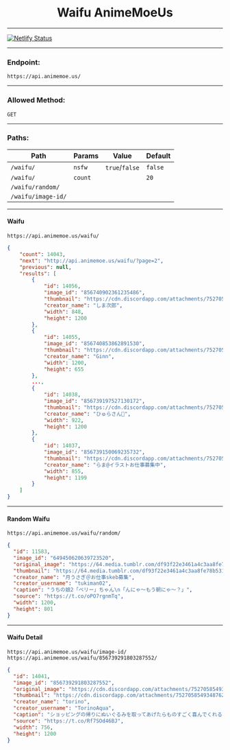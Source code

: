 <center><h1>Waifu AnimeMoeUs</h1></center>

---

[![Netlify Status](https://api.netlify.com/api/v1/badges/1ae96868-4f6d-449c-85b8-56163c5f5a2b/deploy-status)](https://app.netlify.com/sites/waifu-animemoeus/deploys)

---

### Endpoint:

`https://api.animemoe.us/`

---

### Allowed Method:

`GET`

---

### Paths:

| Path               | Params | Value          | Default |
| ------------------ | ------ | -------------- | ------- |
| `/waifu/`          | `nsfw` | `true`/`false` | `false` |
| `/waifu/`          | `count` |               | `20`    |
| `/waifu/random/`   |
| `/waifu/image-id/` |

---

#### Waifu

```
https://api.animemoe.us/waifu/
```

```json
{
    "count": 14043,
    "next": "http://api.animemoe.us/waifu/?page=2",
    "previous": null,
    "results": [
        {
            "id": 14056,
            "image_id": "856740902361235486",
            "thumbnail": "https://cdn.discordapp.com/attachments/752705854934876234/856740902361235486/waifu-animemoeus.jpg",
            "creator_name": "しま次郎",
            "width": 848,
            "height": 1200
        },
        {
            "id": 14055,
            "image_id": "856740853862891530",
            "thumbnail": "https://cdn.discordapp.com/attachments/752705854934876234/856740853862891530/waifu-animemoeus.jpg",
            "creator_name": "Ginn",
            "width": 1200,
            "height": 655
        },
        ...,
        {
            "id": 14038,
            "image_id": "856739197527130172",
            "thumbnail": "https://cdn.discordapp.com/attachments/752705854934876234/856739197527130172/waifu-animemoeus.jpg",
            "creator_name": "ひゅらさん🍜",
            "width": 922,
            "height": 1200
        },
        {
            "id": 14037,
            "image_id": "856739150069235732",
            "thumbnail": "https://cdn.discordapp.com/attachments/752705854934876234/856739150069235732/waifu-animemoeus.jpg",
            "creator_name": "らま@イラストお仕事募集中",
            "width": 855,
            "height": 1199
        }
    ]
}
```

---

#### Random Waifu

```
https://api.animemoe.us/waifu/random/
```

```json
{
  "id": 11583,
  "image_id": "649450620639723520",
  "original_image": "https://64.media.tumblr.com/df93f22e3461a4c3aa8fe78b5315859b/c4539d6c4e9c9934-c7/s1280x1920/a963afdebdd705562cb1ab45cd2d04c58d27b15b.jpg",
  "thumbnail": "https://64.media.tumblr.com/df93f22e3461a4c3aa8fe78b5315859b/c4539d6c4e9c9934-c7/s540x810/4f7a0d0a07fbd8ac748ae4660dd3d74c11cb153a.jpg",
  "creator_name": "月うさぎ＠お仕事skeb募集",
  "creator_username": "tukiman02",
  "caption": "うちの娘2「ベリー」ちゃん\n「んにゃ～もう朝にゃ～？」",
  "source": "https://t.co/oPO7rgnmTq",
  "width": 1200,
  "height": 801
}
```

---

#### Waifu Detail

```
https://api.animemoe.us/waifu/image-id/
https://api.animemoe.us/waifu/856739291803287552/
```

```json
{
  "id": 14041,
  "image_id": "856739291803287552",
  "original_image": "https://cdn.discordapp.com/attachments/752705854934876234/856739291803287552/waifu-animemoeus.jpg",
  "thumbnail": "https://cdn.discordapp.com/attachments/752705854934876234/856739291803287552/waifu-animemoeus.jpg",
  "creator_name": "torino",
  "creator_username": "TorinoAqua",
  "caption": "ショッピングの帰りにぬいぐるみを取ってあげたらものすごく喜んでくれるミホノブルボンさん",
  "source": "https://t.co/Rf7SOd46BJ",
  "width": 756,
  "height": 1200
}
```
